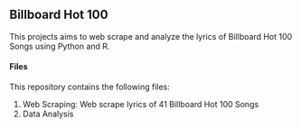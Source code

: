 ## Billboard Hot 100
This projects aims to web scrape and analyze the lyrics of Billboard Hot 100 Songs using Python and R. 

#### Files
This repository contains the following files:
1. Web Scraping: Web scrape lyrics of 41 Billboard Hot 100 Songs
2. Data Analysis 
